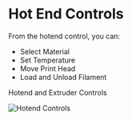 
Hot End Controls
================

From the hotend control, you can:

* Select Material
* Set Temperature
* Move Print Head
* Load and Unload Filament

Hotend and Extruder Controls

![Hotend Controls](https://lh3.googleusercontent.com/Xk53KLiAr-HkSx-CFPidXLhE5G09zrY1FSNXWAccFtCM4fb5gXK3pTKx_dFQ1jEB-XUx1Xt1F_t2_ykEsa4N35x4yw)
